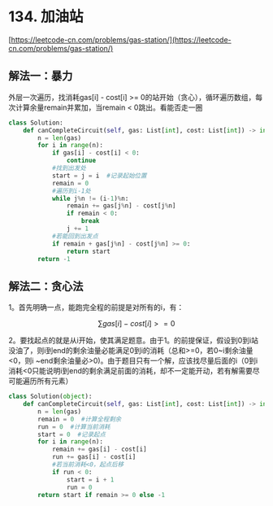 # 134. 加油站

[https://leetcode-cn.com/problems/gas-station/](https://leetcode-cn.com/problems/gas-station/)

## 解法一：暴力

外层一次遍历，找消耗gas\[i\] - cost\[i\] &gt;= 0的站开始（贪心），循环遍历数组，每次计算余量remain并累加，当remain &lt; 0跳出。看能否走一圈



```python
class Solution:
    def canCompleteCircuit(self, gas: List[int], cost: List[int]) -> int:
        n = len(gas)
        for i in range(n):
            if gas[i] - cost[i] < 0:
                continue
            #找到出发处
            start = j = i  #记录起始位置
            remain = 0
            #遍历到i-1处
            while j%n != (i-1)%n:
                remain += gas[j%n] - cost[j%n]
                if remain < 0:
                    break              
                j += 1
            #若能回到出发点
            if remain + gas[j%n] - cost[j%n] >= 0:
                return start
        return -1
```

## 解法二：贪心法

1。首先明确一点，能跑完全程的前提是对所有的i，有：

$$
∑gas[i] - cost[i] >= 0
$$

2。要找起点的就是从i开始，使其满足题意。由于1。的前提保证，假设到0到i站没油了，则i到end的剩余油量必能满足0到i的消耗（总和&gt;=0，若0~i剩余油量&lt;0，则i ~end剩余油量必&gt;0\)。由于题目只有一个解，应该找尽量后面的i（0到i消耗&lt;0只能说明i到end的剩余满足前面的消耗，却不一定能开动，若有解需要尽可能遍历所有元素）

```python
class Solution(object):
    def canCompleteCircuit(self, gas: List[int], cost: List[int]) -> int:
        n = len(gas)
        remain = 0  #计算全程剩余
        run = 0  #计算当前消耗
        start = 0  #记录起点
        for i in range(n):
            remain += gas[i] - cost[i]
            run += gas[i] - cost[i]
            #若当前消耗<0，起点后移
            if run < 0:
                start = i + 1
                run = 0
        return start if remain >= 0 else -1
```

